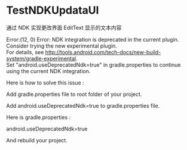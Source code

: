 # TestNDKUpdataUI
通过 NDK 实现更改界面 EditText 显示的文本内容

Error:(12, 0) Error: NDK integration is deprecated in the current plugin.  
Consider trying the new experimental plugin.  
For details, see http://tools.android.com/tech-docs/new-build-system/gradle-experimental.  
Set "android.useDeprecatedNdk=true" in gradle.properties to continue using the current NDK integration.

Here is how to solve this issue :

Add gradle.properties file to root folder of your project.

Add android.useDeprecatedNdk=true to gradle.properties file.

Here is gradle.properties :

android.useDeprecatedNdk=true

And rebuild your project.

